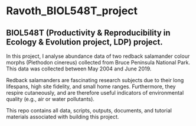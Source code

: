 # Ravoth_BIOL548T_project
## BIOL548T (Productivity & Reproducibility in Ecology & Evolution project, LDP) project.

In this project, I analyse abundance data of two redback salamander colour morphs (Plethodon cinereus) collected from Bruce Peninsula National Park. This data was collected between May 2004 and June 2019.

Redback salamanders are fascinating research subjects due to their long lifespans, high site fidelity, and small home ranges. Furthermore, they respire cutaneously, and are therefore useful indicators of environmental quality (e.g., air or water pollutants).

This repo contains all data, scripts, outputs, documents, and tutorial materials associated with building this project.
